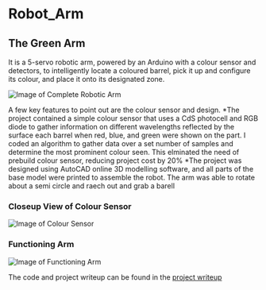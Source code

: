 # Robot_Arm

## The Green Arm

It is a 5-servo robotic arm, powered by an Arduino with a colour sensor and detectors, to intelligently locate a coloured barrel, pick it up and configure its colour, and place it onto its designated zone.

![Image of Complete Robotic Arm](Images/main%20arm.png)

A few key features to point out are the colour sensor and design.
*The project contained a simple colour sensor that uses a CdS photocell and RGB diode to gather information on different wavelengths reflected by the surface each barrel when red, blue, and green were shown on the part. I coded an algorithm to gather data over a set number of samples and determine the most prominent colour seen. This elminated the need of prebuild colour sensor, reducing project cost by 20\% 
*The project was designed using AutoCAD online 3D modelling software, and all parts of the base model were printed to assemble the robot. The arm was able to rotate about a semi circle and raech out and grab a barell

### Closeup View of Colour Sensor
![Image of Colour Sensor](Images/colour%20sensor%20closeup.png)

### Functioning Arm
![Image of Functioning Arm](Images/arm%20function.png)

The code and project writeup can be found in the [project writeup](https://github.com/wshahbaz/Green_Arm/blob/master/Green%20Arm%20Informational%20Report.pdf)
